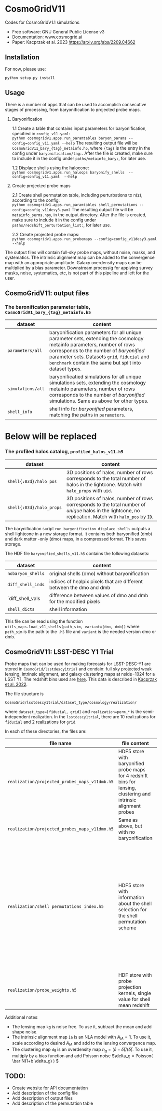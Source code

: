 # CosmoGridV11

Codes for CosmoGridV1.1 simulations.

* Free software: GNU General Public License v3
* Documentation: www.cosmogrid.ai 
* Paper: Kacprzak et al. 2023 https://arxiv.org/abs/2209.04662


## Installation

For now, please use:

``python setup.py install``



## Usage


There is a number of apps that can be used to accomplish consecutive stages of processing, from baryonification to projected probe maps.

1)  Baryonification      

    1.1 Create a table that contains input parameters for baryonification, specified in `config_v11.yaml`:      
    ``python cosmogridv1.apps.run_paramtables baryon_params --config=config_v11.yaml --help``
    The resulting output file will be `CosmoGridV11_bary_{tag}_metainfo.h5`, where `{tag}` is the entry in the config under `baryonification/tag:`.
    After the file is created, make sure to include it in the config under `paths/metainfo_bary:`, for later use.

    1.2 Displace shells using the halocone:      
    ``python cosmogridv1.apps.run_haloops baryonify_shells  --config=config_v11.yaml  --help``     

3)  Create projected probe maps      

    2.1 Create shell permutation table, including perturbations to n(z), according to the config:      
    ``python cosmogridv1.apps.run_paramtables shell_permutations --config=config_v11desy3.yaml``
    The resulting output file will be `metainfo_perms.npy`, in the output directory.
    After the file is created, make sure to include it in the config under `paths/redshift_perturbation_list:`, for later use.
    
    2.2 Create projected probe maps:      
     ``python cosmogridv1.apps.run_probemaps --config=config_v11desy3.yaml --help``      

The output files will contain full-sky probe maps, without noise, masks, and systematics.
The intrinsic alignment map can be added to the convergence map with an appropriate amplitude.
Galaxy overdensity maps can be multiplied by a bias parameter.
Downstream processig for applying survey masks, noise, systematics, etc, is not part of this pipeline and left for the user.


## CosmoGridV11: output files


### The baronification parameter table, `CosmoGridV1_bary_{tag}_metainfo.h5`

| dataset | content |
| ------------- | ------------- | 
| `parameters/all` | baryonification parameters for all unique parameter sets, extending the cosmology metainfo parameters, number of rows corresponds to the number of *baryonified* parameter sets. Datasets `grid`, `fiducial` and `benchmark` contain the same but split into dataset types. | 
| `simulations/all` | baryonificatied simulations for all unique simulations sets, extending the cosmology metainfo parameters, number of rows corresponds to the number of *baryonified* simulations. Same as above for other types. |
| `shell_info` | shell info for *baryonified* parameters, matching the paths in `parameters`.  |


# Below will be replaced



### The profiled halos catalog, `profiled_halos_v11.h5`



| dataset | content |
| ------------- | ------------- | 
| `shell{:03d}/halo_pos` | 3D positions of halos, number of rows corresponds to the total number of halos in the lightcone. Match with `halo_props` with `uid`. | 
| `shell{:03d}/halo_props` | 3D positions of halos, number of rows corresponds to the total number of *unique* halos in the lightcone, no replication. Match with `halo_pos` by `ID`. | 










The barynification script `run_baryonification displace_shells` outputs a shell lightcone in a new storage format. 
It contains both baryonified (dmb) and dark matter -only (dmo) maps, in a compressed format.
This saves storage.

The HDF file `baryonified_shells_v11.h5` contains the following datasets:

| dataset | content |
| ------------- | ------------- | 
| `nobaryon_shells` | original shells (dmo) without baryonification | 
| `diff_shell_inds` | indices of healpix pixels that are different between the dmo and dmb | 
| `diff_shell_vals | difference between values of dmo and dmb for the modified pixels |
| `shell_dicts` | shell information |

This file can be read using the function `utils_maps.load_v11_shells(path_sim, variant=[dmo, dmb])` where `path_sim` is the path to the `.h5` file and `variant` is the needed version dmo or dmb.



## CosmoGridV11: LSST-DESC Y1 Trial


Probe maps that can be used for making forecasts for LSST-DESC-Y1 are stored in `CosmoGrid/lsstdescy1trial` and condain: full sky projected weak lensing, intrinsic alignment, and galaxy clustering maps at nside=1024 for a LSST Y1.
The redshift bins used are [here](https://github.com/LSSTDESC/forecasting/tree/main/updated_forecasts/datafiles/z_bins).
This data is described in [Kacprzak et al. 2022](https://arxiv.org/abs/2209.04662).

The file structure is 

`CosmoGrid/lsstdescy1trial/dataset_type/cosmology/realization/`

where `dataset_type=[fiducial, grid]` and `realization=perm_*` is the semi-independent realization. In the `lsstdescy1trial`, there are 10 realizations for `fiducial` and 2 realizations for `grid`.

In each of these directories, the files are:

| file name     | file content  | comments      |
| ------------- | ------------- | ------------- |
| `realization/projected_probes_maps_v11dmb.h5`   | HDF5 store with baryonified probe maps for 4 redshift bins for lensing, clustering and intrinsic alignment probes | the HDF5 file has the following structure: `probe/sample`|                            
| `realization/projected_probes_maps_v11dmo.h5`     | Same as above, but with no baryonification | same as above |                          
| `realization/shell_permutations_index.h5`               | HDF5 store with information about the shell selection for the shell permutation scheme | contains datsets:  <br /> `shell_groups`: list of shell groups taken from different simulations   <br /> `perms_info`: information which simulation to use for each shell group and whether to apply rotations or flips (see below for description of this table)|                
| `realization/probe_weights.h5`                             | HDF store with probe projection kernels, single value for shell mean redshift | datasets are organized as `probe/sample` | 



Additional notes:

* The lensing map ``kg`` is noise free. To use it, subtract the mean and add shape noise.
* The intrinsic alignment map ``ia`` is an NLA model with $A_{IA}=1$. To use it, scale according to desired $A_{IA}$ and add to the lensing convergence map.
* The clustering map ``dg`` is an overdensity map $n_g = (\delta - \bar \delta)/(\bar \delta)$. To use it, multiply by a bias function and add Poisson noise $\delta_g = Poisson( \bar N(1+b \delta_g) ) $

TODO:
--------

* Create website for API documentation 
* Add description of the config file
* Add description of output files
* Add description of the permutation table


